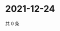# 2021-12-24

共 0 条

<!-- BEGIN WEIBO -->
<!-- 最后更新时间 Fri Dec 24 2021 03:09:37 GMT+0800 (China Standard Time) -->

<!-- END WEIBO -->

